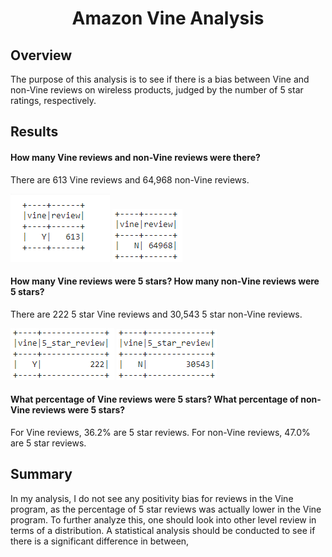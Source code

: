 
<h1 align="center">Amazon Vine Analysis</h1>

## Overview 
The purpose of this analysis is to see if there is a bias between Vine and non-Vine reviews on wireless products, judged by the number of 5 star ratings, respectively.


## Results

#### How many Vine reviews and non-Vine reviews were there?

There are 613 Vine reviews and 64,968 non-Vine reviews.

![](https://github.com/lu-chang-axonic/Amazon_Vine_Analysis/blob/main/total%20Vine.PNG)
![](https://github.com/lu-chang-axonic/Amazon_Vine_Analysis/blob/main/Total_non_vine.PNG)

#### How many Vine reviews were 5 stars? How many non-Vine reviews were 5 stars?

There are 222 5 star Vine reviews and 30,543 5 star non-Vine reviews. 

![](https://github.com/lu-chang-axonic/Amazon_Vine_Analysis/blob/main/total_Vine_5.PNG)
![](https://github.com/lu-chang-axonic/Amazon_Vine_Analysis/blob/main/Total_non_vine_5.PNG)

#### What percentage of Vine reviews were 5 stars? What percentage of non-Vine reviews were 5 stars?

For Vine reviews, 36.2% are 5 star reviews. For non-Vine reviews, 47.0% are 5 star reviews. 

## Summary
In my analysis, I do not see any positivity bias for reviews in the Vine program, as the percentage of 5 star reviews was actually lower in the Vine program. To further analyze this, one should look into other level review in terms of a distribution. A statistical analysis should be conducted to see if there is a significant difference in between,
